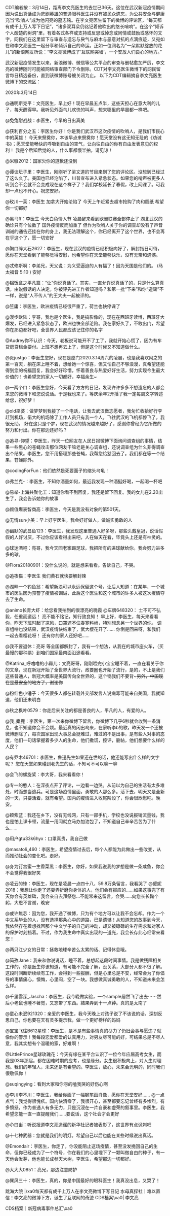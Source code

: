 CDT编者按：3月14日，距离李文亮医生的去世已36天。这位在武汉新冠疫情期间因为说出真话成为悲剧英雄的普通眼科医生并没有被民众遗忘，为公共安全与健康充当“吹哨人”成为他闪亮的墓志铭。在李文亮医生留下的微博的评论区，“每天都有成千上万人写下日记”，“诸多双耳朵仍铭记着他吹出的悠长哨响”。在这个“倾诉个人酸楚的树洞”里，有着各式各样或支持或反思或悼念或同情或鼓励或感怀的文字，网民们在这里留下与审查与遗忘与戾气与麻木与恶意对抗的点滴痕迹，又宛如在和李文亮医生一起分享和倾诉自己的命运。正如一位网名为“一朵默默绽放的花儿”的新浪网友所说：“李文亮微博成了‘互联网哭墙’，一个安放人们良心的地方。”

武汉新冠疫情发生以来，新浪微博、微信等公共平台的审查与删帖愈加严厉，李文亮的微博随时可能被网络审查部门下令删除。CDT对李文亮医生微博下的网民留言每日精选备份，直到该微博账号被关闭为止。 以下为CDT编辑摘自李文亮医生微博下的交流区：

2020年3月14日

@通明斯克平：文亮医生，早上好！现在早晨五点半，这些天担心在意大利的儿子，每天醒得早。我听见外面鸟儿欢快的叫声，想来哪里的早晨都一样吧。

@兔兔耐战战：李医生，今早的日出真美

@获利百分之五：李医生你好！你是我们武汉市这次疫情的吹哨人，是我们市民心中的英雄！ 今天来祭奠你，本该早点来祭奠你！愿天堂没有这无知无耻的《劝诫书》；愿天堂能畅快的呼吸到自由的空气，让向往自由的你有自由发表意见的权利！ 我是个后知后觉的人，什么事都慢半拍，请见谅！

@米糠2012：国家欠你的道歉还没到

@谭谈坛子里：李医生，刚刚听了梁文道的节目来到了您的评论区。没想到已经过了这么久了。美国也已经沦陷了，川普宣布进入紧急状态。如果您的哨声被更多人听到会不会就不会变成现在这个样子了？我们学校延长了春假，改上网课了。可我却一点也不开心。祝您安好。

@玫川一芙：李医生 加拿大开始沦陷了 今天上午赶紧去超市抢购了肉和厕纸 希望你一切都好

@黑马ff：李医生 今天白色情人节 凌晨醒来看到欧洲联赛全部停止了 湖北武汉的确诊只有个位数了 国外疫情反而加重了 但作为吹哨人关于你的调查却没有了声音 训诫的通告还挂在你的身上，我无法理解这个，你已经离开了这个世界，也不会再在乎这个了，愿一切安好

@胸口碎大石2627：李医生，现在武汉的疫情已经积极向好了，解封指日可待，愿你在天堂看到了能够觉得安慰，也希望你在天堂能够快乐，没有无奈和遗憾。

@忒修斯啊：李弟兄，天父说：为义受逼迫的人有福了！因为天国是他们的。 (马太福音 5:10 ) 安好

@铝饭盒之平凡篇：“让”你说真话了。其实，一直允许说真话了的，只是什么算真话，由说假话的人决定。你被评先进工作者知道吗？和第一批“下来”和你“造谣”不一样，说是“人不传人”的王大夫一起被评的。

@竺庸：李医生，欧洲疫情已经很严重了，荷兰也快停课了

@漫步欧陆：李哥，我也是个医生，我是搞影像的，现在在西班牙读博，西班牙大爆发，已经进入紧急状态了，欧洲也快全部沦陷。我在家好久了，不敢出门，希望你在那边都好吧，全世界人民都应该记住你的名字

@Audrey你不认识：今天，老板说可能开不了工了，我就开始心慌了，因为有车贷房贷租金要付。上班不想再去上了，但是这个时候又不知道做什么。

@炎justgo：李医生您好，现在是厦门2020.3.14周六的凌晨，也是我喜欢阿之的第一百天，躺在床上睡不着，想给她一个惊喜，但又怕自己不够浪漫，真希望还能得到您的祝福回复，我会好好珍惜，怀着善良与热爱好好生活，努力实现今生最大价值的！也希望您的家人一切都好，幸福余生~

@一两个口：李医生您好，今天看了方方的日记，发现许许多多不想遗忘的人都会来您的微博下和您说说话。于是我也来了。等庆余年2开播了我一定每周文字转述给您，祝好梦！

@old巫婆：做梦梦到我接了一个电话，让我去武汉做志愿者，我匆忙收拾好行李赶到机场，偌大的机场除了工作人员只有我一个人，飞往武汉的飞机都停飞了，我很无助。 好在这只是个梦，现在武汉的情况越来越好了，感谢你曾经为它所做的努力和付出。你在那边还好吗？

@追寻-仰望：李医生，昨天一位网友在人民日报微博下面询问调查组的事情，结果一些黑心的苍蝇攻击那位网友干嘛老是关心调查组，还说调查组为什么非得调查出个结果。李医生，您不用搭理那些苍蝇，我帮您给怼回去了。我们都在等一个结果，苍蝇除外。

@codingForFun：他们依然是死要面子的缩头乌龟！

@弗兰克-：李医生，不知你酒量如何，最近我发现一种酒挺好喝，一起喝一杯吧

@易举-上海共聚化工：知道你看不到回复，我还是留下回复。我的女儿在2.20出生了，我会告诉她你的故事

@颜值爆表智商高：李医生，今天是我没有对象的第501天。

@无情sun小美：早上好李医生，我会好好做人，做诚实勇敢的人

@幽默的武昌鱼123：李医生，我发现这里普通人好多呀，那些头戴皇冠，说话假假的人好讨厌，不过你应该看得出来吧，人在做天在看，毕竟头上还是有神灵的。

@球迷酒吧：亮哥，我今天回老家踢足球，我把所有的进球献给你。我会努力进多多的球。

@Flora20180901：没什么说的，就是想来看看。告诉自己，不哭。

@追夜猫：李医生 我们黄石就快要解封辣

@湖畔一个钓鱼翁：希望新浪可以永远保留这个号，让后人知道：在某年，一个城市的医生因为预警了疫情被训诫，此后这个医生和这个城市的许多人被这次疫情夺去了生命。

@animo长青大虾：给您看我拍到的很漂亮的晚霞 @车牌648320： 士不可不弘毅，任重而道远！ 亮不能不铭记，知行致良知！ 早上好，李医生，每天来看看你，昨天下班时起了凉风，口罩遮不住春寒料峭，特别想念另一个世界的你。 调查组啥也没结果，武汉疫情快结束了，武大樱花开了…… 你倒是回来呀，和我们一起去看樱花呀！ 还有你的家人还好吧……

@我不要退休：亮哥 等全国都解封了，我有一个想法，从我在的城市座火车，（买最慢的那种票）到咱们国家最南面沿途看看。

@Katrina_呼噜噜的小瓣儿：文亮哥哥，刚刚喂完小宝宝睡不着，一直在看关于你的文章，现在新冠开始了全世界大流行，政要圈也开始了流行，是的，不止是我们这些普通人，新冠大概率是美国传向全世界的，这个锅我们不要背~~~另外，中国现在是最安全的地方了，谢谢你~~

@粉红色小锤子：今天很多人都在转载外交部发言人说病毒可能来自美国，我就知道，他们还未明白

@秋之枫叶0579：你走后来关注的都是善良的人，平凡的人，有爱的人。

@我_麋鹿：李医生，第一次来你微博下留言，你微博下几乎6秒就会收到一条消息，也不知道你会不会烦。最近真的闲出鸟来，在家听李b的歌，昨天发一个还被微博删除了，每次国家出现大事总会挺难过，难过的不是出事，是有些人对事的态度，他们一句话掌握着多少人的生命，他们撒谎，控评，删帖，他们想要什么样的人民？

@有乔木46701：李医生，鲁迅先生如果还在世的话，他还能写出什么样的文字呢？ 您在天堂如果碰到老先生的话，不知可不可以聊一聊

@会飞的螺旋桨：李大哥，我来看看你！

@专一的憨人：在深夜点开了评论，一边看一边哭。从前以为自己的生活有太多难处，时而想当逃兵。可是这场疫情里面，勇敢的人那么多。活下去，明天又是全新的一天，只要活着，就有希望。国内的疫情进入收尾阶段了，你会很欣慰吧。晚安。

@颖紫蓝：我还在乡下，没有无线网，只有一部手机，学校也没说报销流量钱，我也是怕上课卡顿，流量一用闫就立马办加油包了，不知道自己辛辛苦苦为了什么……

@用户gtu33k6hyx：口罩真贵，我自己做

@masatoli_460：李医生，希望疫情过去后，每个人都能为此做出一些改变，从而推动社会的变化吧。走好。

@身为钉宫蜜一生香菜黑：李医生，你好，如果我说我的梦想是做一条咸鱼，你会不会觉得我很好笑

@凌云的锋：李医生，现在是凌晨一点四十八，59.8万条留言，我看哭了 @颦妮2018：我想让你走了还耍弄折磨你身体的人，他们会有报应的……如果这事完了有天你会有英雄碑，我会亲自去拜祭您…不能常来这留言，会哭……向您长长鞠个躬，大恩不言谢，晚安

@或许無芯：因为您，我开通了微博，只为有个地方可以让我不会忘却。作为一个中文系毕业的人，没有选择那条心中的道路，已是遗憾！从知道您的故事到今天，我依然存在着想找回那个中文学子的自己的冲动，却又被碌碌的生存需求和对家人的保护时刻挡着。不过，作为我生命中真实出现的一道光，我会长存此心经常来看您！

@两只江少女的日常：拯救地球辛苦么太累的话、记得休息哦。

@简孜Jane：我来和你说说话，睡不着，总想起这段时间事情。我是做残障相关工作的，你是医生你该知道，有可能不完全了解，没关系，大部分人都不很了解。这段时间断断续续有工作，会得到一些报酬，但是心里总是不安，经常会为了你倡导的事情痛心，懊悔，心里闷，空了一块。我想做真诚勇敢的人，不知道未来会怎么样。

@千里雲深_Jascha：李医生，我今晚做实验，一个sample居然飞了出去⋯⋯然后小老鼠也睡不著觉，又忘带了东西。結果弄到十一点钟。真的是太南了

@童心未泯921320：亲爱的李医生，我今天晚上对孩子说了不该说的话，深刻反思自己，你也要在天有灵多提示我，做一个更好榜样的妈妈

@宝宝飞往B612星球：李医生，是不是有些事情真的尽力了仍旧会事与愿违？就像你的警示！我每段恋爱都爱的认真用力，对男友尽可能的好，可结果总是不尽人意，我其实想有个温暖的家，好难啊！

@LittlePrince星球玫瑰花：今天有缘在某平台认识了一位今年应届高考女生，而我是03年那届。都在困难时期的应考，也是缘分。女生很积极向上，对人生对理想。我们的年轻人，未来还是有希望的。李医生，放心，未来会光明的，同时我们很敬佩你！

@suqingying：看到大家和你唠的嗑我哭的好伤心啊

@李川李不川：李医生，我给你画了一幅钢笔画肖像，愿你在天堂安好…… @一点点气：我觉得很愧疚。国内快清零了，我很开心，甚至都要忘记曾经有多惨烈，有多愤怒，作为普通人有多无力，只是沉浸在一片自豪和虚荣的叙事里。李医生，我希望您能一直一直提醒我们……要说话，这个社会才会更好

@尒曰畄：听说报道李文亮造谣的新华社记者被表彰了，这世界有点讽刺吧

@十七种武器：您就是我们的明灯。希望自己以后也能在某些时候说出真话。

@Emondair：李医生，你走了，你没能阻止这场疫情，甚至没发挽回自己的生命，但你已经成为了一个符号，你在我们的心里埋下了一颗叫做自由的种子，有一天他会发芽，他也能长成参天大树，李医生，希望那边一切都好。

@大大大0851：亮兄，那边注意防护

@巽风三十：李医生，真的，你是中国最好的眼科医生！我真没出息，又哭了！

跳海大院 |\xa0每天都有成千上万人在李文亮微博下写日记 水母真探社｜难以置信！李文亮的微博下方，诞生了互联网的奇迹 CDS档案\xa0| 李文亮

CDS档案｜新冠病毒事件总汇\xa0


